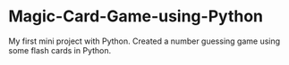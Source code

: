 # Magic-Card-Game-using-Python
My first mini project with Python. Created a number guessing game using some flash cards in Python.
